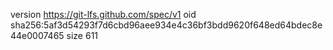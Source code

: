 version https://git-lfs.github.com/spec/v1
oid sha256:5af3d54293f7d6cbd96aee934e4c36bf3bdd9620f648ed64bdec8e44e0007465
size 611
